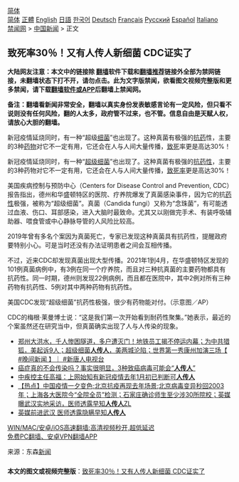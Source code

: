  <!-- 面包屑导航 --> <div class="breadcrumb"><!-- GTranslate: https://gtranslate.io/ -->  <div class="switcher notranslate">  <div class="selected">  <a href="#" onclick="return false;"> 简体</a>  </div>  <div class="option">  <a href="https://www.bannedbook.org" onclick="doGTranslate('zh-CN|zh-CN');jQuery('div.switcher div.selected a').html(jQuery(this).html());return false;" title="简体中文" class="nturl selected"> 简体</a>  <a href="https://www.bannedbook.org/zh-tw/" onclick="doGTranslate('zh-CN|zh-TW');jQuery('div.switcher div.selected a').html(jQuery(this).html());return false;" title="繁體中文" class="nturl"> 正體</a>  <a href="https://www.bannedbook.org/en/" onclick="doGTranslate('zh-CN|en');jQuery('div.switcher div.selected a').html(jQuery(this).html());return false;" title="English" class="nturl"> English</a>  <a href="https://www.bannedbook.org/ja/" onclick="doGTranslate('zh-CN|ja');jQuery('div.switcher div.selected a').html(jQuery(this).html());return false;" title="日本語" class="nturl"> 日語</a>  <a href="https://www.bannedbook.org/ko/" onclick="doGTranslate('zh-CN|ko');jQuery('div.switcher div.selected a').html(jQuery(this).html());return false;" title="한국어" class="nturl"> 한국어</a>  <a href="https://www.bannedbook.org/de/" onclick="doGTranslate('zh-CN|de');jQuery('div.switcher div.selected a').html(jQuery(this).html());return false;" title="Deutsch" class="nturl"> Deutsch</a>  <a href="https://www.bannedbook.org/fr/" onclick="doGTranslate('zh-CN|fr');jQuery('div.switcher div.selected a').html(jQuery(this).html());return false;" title="Français" class="nturl"> Français</a>  <a href="https://www.bannedbook.org/ru/" onclick="doGTranslate('zh-CN|ru');jQuery('div.switcher div.selected a').html(jQuery(this).html());return false;" title="Русский" class="nturl"> Русский</a>  <a href="https://www.bannedbook.org/es/" onclick="doGTranslate('zh-CN|es');jQuery('div.switcher div.selected a').html(jQuery(this).html());return false;" title="Español" class="nturl"> Español</a>  <a href="https://www.bannedbook.org/it/" onclick="doGTranslate('zh-CN|it');jQuery('div.switcher div.selected a').html(jQuery(this).html());return false;" title="Italiano" class="nturl"> Italiano</a>  </div>  </div>      <div class='breadcrumb-sub'><!-- Breadcrumb NavXT 6.3.0 --> <a href="https://www.bannedbook.org/" class="home">禁闻网</a> &gt; <a href="https://www.bannedbook.org/bnews/cnnews/" class="category">中国新闻</a> &gt; 正文</div></div><h2>致死率30％！又有人传人新细菌 CDC证实了</h2> <p class="notice"><b>大陆网友注意：本文中的链接除 <a href="https://github.com/bannedbook/fanqiang" >翻墙</a>软件下载和<a href="https://github.com/killgcd/justmysocks/blob/master/README.md">翻墙推荐</a>链接外全部为禁网链接，未翻墙状态下打不开，请勿点击。此为文字版禁闻，欲看图文视频完整版和更多禁闻，请下载<a href="https://github.com/bannedbook/fanqiang">翻墙软件或APP</a>后翻墙上禁闻网。</p><p>备注：翻墙看新闻非常安全，翻墙以真实身份发表敏感言论有一定风险，但只看不说则没有任何风险，翻的人太多，政府管不过来，也不管。信息自由是天赋人权，请放心大胆的翻墙。</b></p>  <div class="entry"> <p id="summary">新冠疫情延烧同时，有一种“超级<a href="https://www.bannedbook.org/bnews/tag/%E7%BB%86%E8%8F%8C/" class="st_tag internal_tag" rel="tag" title="标签 细菌 下的日志">细菌</a>”也出现了。这种真菌有极强的<a href="https://www.bannedbook.org/bnews/tag/%E6%8A%97%E8%8D%AF/" class="st_tag internal_tag" rel="tag" title="标签 抗药 下的日志">抗药</a>性，主要的3种<a href="https://www.bannedbook.org/bnews/tag/%e8%8d%af%e7%89%a9/" class="st_tag internal_tag" rel="tag" title="标签 药物 下的日志">药物</a>对它不一定有用，它还会在人与人间大量传播，<a href="https://www.bannedbook.org/bnews/tag/%E8%87%B4%E6%AD%BB/" class="st_tag internal_tag" rel="tag" title="标签 致死 下的日志">致死</a>率更是高达30%！</p> <p>新冠疫情延烧同时，有一种“<a href="https://www.bannedbook.org/bnews/tag/%e8%b6%85%e7%ba%a7%e7%bb%86%e8%8f%8c/" class="st_tag internal_tag" rel="tag" title="标签 超级细菌 下的日志">超级细菌</a>”也出现了。这种真菌有极强的<a href="https://www.bannedbook.org/bnews/tag/%E6%8A%97%E8%8D%AF%E6%80%A7/" class="st_tag internal_tag" rel="tag" title="标签 抗药性 下的日志">抗药性</a>，主要的3种药物对它不一定有用，它还会在人与人间大量传播，<a href="https://www.bannedbook.org/bnews/tag/%E8%87%B4%E6%AD%BB%E7%8E%87/" class="st_tag internal_tag" rel="tag" title="标签 致死率 下的日志">致死率</a>更是高达30%！</p>  <p>美国疾病控制与预防中心（Centers for Disease Control and Prevention, CDC）报告指出，德州和华盛顿特区的医院、疗养院爆发了真菌感染事件，因为它的抗<a href="https://www.bannedbook.org/bnews/tag/%E8%8D%AF%E6%80%A7/" class="st_tag internal_tag" rel="tag" title="标签 药性 下的日志">药性</a>极强，被称为“超级细菌”。真菌（Candida fungi）又称为“念珠菌”，有可能透过血液、伤口、耳部感染，进入大脑时最致命。尤其又以刚做完手术、有装呼吸辅助器、喂食管或中心静脉导管的人风险比较高。</p> <p>2019年曾有多名个案因为真菌死亡，专家已发现这种真菌具有抗药性，提醒政府要特别小心。可是当时还没有办法证明患者之间会互相传播。</p>  <p>不过，近来CDC却发现真菌出现大型传播。2021年1到4月，在华盛顿特区发现的101例真菌病例中，有3例在同一个疗养院，而且对三种抗真菌的主要药物都具有抗药性。同一时期，德州则发现22例病例，而且都在医院中，其中2例对所有三种药物有抗药性、5例对其中两种药物有抗药性。</p> <p>美国CDC发现“超级细菌”抗药性极强，很少有药物能对付。（示意图／AP）</p>  <p>CDC的梅根·莱曼博士说：“这是我们第一次开始看到耐药性聚集。”她表示，最近的个案虽然还在研究当中，但真菌确实出现了人与人传染的现象。</p> <ul class='op-related-articles' title='相关阅读'> <li><a href='https://www.bannedbook.org/bnews/bannedvideo/20210723/1592491.html' target='_blank'>郑州大洪水，千人惨困隧道，多户遭灭门！地铁员工揭不停运内幕；为中共猎狐，美起诉9人；超级细菌<b>人传人</b>，美两城沦陷；世界第一秀康州加演三场【 #晚间新闻 】｜  #新唐人电视台</a></li> <li><a href='https://www.bannedbook.org/bnews/health/20210514/1546064.html' target='_blank'>癌症真的不会传染吗？事实很明显，3种致癌病毒可能会“<b>人传人</b>”</a></li> <li><a href='https://www.bannedbook.org/bnews/baitai/20210411/1524144.html' target='_blank'>中疾控主任高福：上网始知有新冠疫情去年1月初已判断可<b>人传人</b></a></li> <li><a href='https://www.bannedbook.org/bnews/bannedvideo/20210122/1472669.html' target='_blank'>【热点】中国疫情一夕变色;北京抗疫再现去年场景;北京病毒变异秒回2003年；上海各大医院今“全院全员”检测；石家庄确诊师生至少涉30所院校；英媒曝武汉实地采访，医师透露早知<b>人传人</b>ZL</a></li> <li><a href='https://www.bannedbook.org/bnews/cbnews/20210121/1472225.html' target='_blank'>英媒前进武汉 医师透露隐瞒早知<b>人传人</b></a></li> </ul> <p class="texttj"> <a href="https://github.com/bannedbook/fanqiang/wiki/V2ray%E6%9C%BA%E5%9C%BA" target="_blank">WIN/MAC/安卓/iOS高速翻墙:高清视频秒开,超低延迟</a><br/> <a href="https://github.com/bannedbook/fanqiang/wiki/%E7%A6%81%E9%97%BB%E7%BD%91%E5%AE%89%E5%8D%93%E7%BF%BB%E5%A2%99%E6%96%B0%E9%97%BBAPP" target="_blank">免费PC翻墙、安卓VPN翻墙APP</a></p> <p> 来源：东森<span class='wp_keywordlink_affiliate'><a href="https://www.bannedbook.org/" title="新闻">新闻</a></span> </p><a name='sharetosocial'></a>  <div style="margin-bottom:5px;padding-bottom:5px;clear:both"> <div id="archive-pix-1" class="banner-ads"> <!-- AuctionX Display platform tag START --> <div id="26318x728x90x621x_ADSLOT2" clicktrack="%%CLICK_URL_ESC%%"></div> <!-- AuctionX Display platform tag END --> </div> <div id="archive-pix-2" class="banner-ads"> <!-- AuctionX Display platform tag START --> <div id="26315x300x250x621x_ADSLOT2" clicktrack="%%CLICK_URL_ESC%%"></div> <!-- AuctionX Display platform tag END --> </div> </div>  <div id="archive-pix-1" class="banner-ads"> <!-- AuctionX Display platform tag START --> <div id="26318x728x90x621x_ADSLOT3" clicktrack="%%CLICK_URL_ESC%%"></div> <!-- AuctionX Display platform tag END --> </div> <div><b>本文的图文或视频完整版</b>：<a href='https://www.bannedbook.org/bnews/cnnews/20210724/1593117.html'>致死率30％！又有人传人新细菌 CDC证实了</a></div>  </div><!--END ENTRY--> 